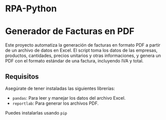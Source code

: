 # RPA-Python

# Generador de Facturas en PDF

Este proyecto automatiza la generación de facturas en formato PDF a partir de un archivo de datos en Excel. El script toma los datos de las empresas, productos, cantidades, precios unitarios y otras informaciones, y genera un PDF con el formato estándar de una factura, incluyendo IVA y total.

## Requisitos

Asegúrate de tener instaladas las siguientes librerías:

- `pandas`: Para leer y manejar los datos del archivo Excel.
- `reportlab`: Para generar los archivos PDF.

Puedes instalarlas usando `pip`

